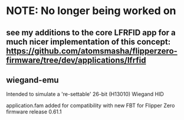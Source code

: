# NOTE: No longer being worked on

## see my additions to the core LFRFID app for a much nicer implementation of this concept: https://github.com/atomsmasha/flipperzero-firmware/tree/dev/applications/lfrfid

## wiegand-emu

Intended to simulate a 're-settable' 26-bit (H13010) Wiegand HID

application.fam added for compatibility with new FBT for Flipper Zero firmware release 0.61.1
